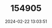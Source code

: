 ---
title: "154905"
category: "Lepturacanthus pantului"
draft: false
date: 2024-02-22 13:03:51
languages:
  English: ["Coromandal Ribbonfish", "Coromandel Hairtail"]
  Danish: ["Coromandel-hårhale"]
  Spanish; Castilian: ["Pez Sable Coromandélico"]
  French: ["Poisson-sabre Bécune", "Poisson Sabre Bécune"]
---